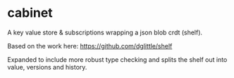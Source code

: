 # cabinet
A key value store & subscriptions wrapping a json blob crdt (shelf).

Based on the work here:
https://github.com/dglittle/shelf

Expanded to include more robust type checking and splits the shelf out into value, versions and history.
